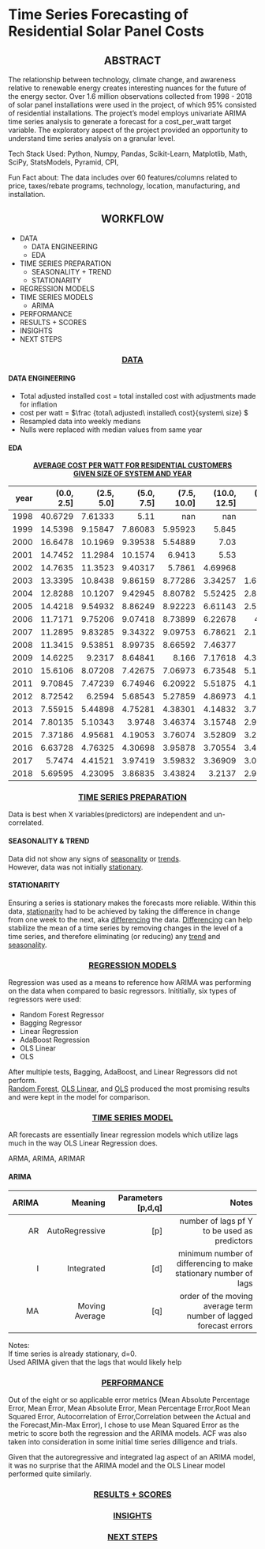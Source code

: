 # Time Series Forecasting of Residential Solar Panel Costs 

## <center>ABSTRACT</center>

The relationship between technology, climate change, and awareness relative to renewable energy creates interesting nuances for the future of the energy sector. Over 1.6 million observations collected from 1998 - 2018 of solar panel installations were used in the project, of which 95% consisted of residential installations. The project’s model employs univariate ARIMA time series analysis to generate a forecast for a cost_per_watt target variable. The exploratory aspect of the project provided an opportunity to understand time series analysis on a granular level.  

Tech Stack Used: 
Python, Numpy, Pandas, Scikit-Learn, Matplotlib, Math, SciPy, StatsModels, Pyramid,  CPI, 

 
Fun Fact about:
The data includes over 60 features/columns related to price, taxes/rebate programs, technology, location, manufacturing, and installation. 

## <center>WORKFLOW</center>
- DATA
    - DATA ENGINEERING
    - EDA
- TIME SERIES PREPARATION
  - SEASONALITY + TREND
  - STATIONARITY
- REGRESSION MODELS
- TIME SERIES MODELS
  - ARIMA
- PERFORMANCE
- RESULTS + SCORES
- INSIGHTS
- NEXT STEPS


### <center><u>DATA</u></center>
#### DATA ENGINEERING
- Total adjusted installed  cost = 
total installed cost with adjustments made for inflation
- cost per watt =  $\frac {total\ adjusted\ installed\ cost}{system\ size} $
- Resampled data into weekly medians
- Nulls were replaced with median values from same year
  
  
#### EDA
<center> <b><u>AVERAGE COST PER WATT FOR RESIDENTIAL CUSTOMERS <br> GIVEN SIZE OF SYSTEM AND YEAR</u></b></center>

|   year |   (0.0, 2.5] |   (2.5, 5.0] |   (5.0, 7.5] |   (7.5, 10.0] |   (10.0, 12.5] |   (12.5, 17.5] |   (17.5, 42.5] |   (42.5, 18000.0] |
|-------:|-------------:|-------------:|-------------:|--------------:|---------------:|---------------:|---------------:|------------------:|
|   1998 |     40.6729  |      7.61333 |      5.11    |     nan       |      nan       |      nan       |      nan       |        nan        |
|   1999 |     14.5398  |      9.15847 |      7.86083 |       5.95923 |        5.845   |        5.2     |      nan       |        nan        |
|   2000 |     16.6478  |     10.1969  |      9.39538 |       5.54889 |        7.03    |      nan       |      nan       |        nan        |
|   2001 |     14.7452  |     11.2984  |     10.1574  |       6.9413  |        5.53    |        1.94    |        1.45    |        nan        |
|   2002 |     14.7635  |     11.3523  |      9.40317 |       5.7861  |        4.69968 |        5.67    |        1.17    |        nan        |
|   2003 |     13.3395  |     10.8438  |      9.86159 |       8.77286 |        3.34257 |        1.65444 |        1.22    |        nan        |
|   2004 |     12.8288  |     10.1207  |      9.42945 |       8.80782 |        5.52425 |        2.81833 |        1.06857 |          0.3925   |
|   2005 |     14.4218  |      9.54932 |      8.86249 |       8.92223 |        6.61143 |        2.55059 |        1.23909 |        nan        |
|   2006 |     11.7171  |      9.75206 |      9.07418 |       8.73899 |        6.22678 |        4.573   |        1.37273 |          0.29     |
|   2007 |     11.2895  |      9.83285 |      9.34322 |       9.09753 |        6.78621 |        2.11622 |        1.05231 |          0.318889 |
|   2008 |     11.3415  |      9.53851 |      8.99735 |       8.66592 |        7.46377 |        2.34    |        1.2388  |          0.37     |
|   2009 |     14.6225  |      9.2317  |      8.64841 |       8.166   |        7.17618 |        4.32281 |        1.40699 |          0.295    |
|   2010 |     15.6106  |      8.07208 |      7.42675 |       7.06973 |        6.73548 |        5.13536 |        1.4858  |          0.297647 |
|   2011 |      9.70845 |      7.47239 |      6.74946 |       6.20922 |        5.51875 |        4.10329 |        1.63742 |          0.285965 |
|   2012 |      8.72542 |      6.2594  |      5.68543 |       5.27859 |        4.86973 |        4.14255 |        1.6635  |          0.328537 |
|   2013 |      7.55915 |      5.44898 |      4.75281 |       4.38301 |        4.14832 |        3.78718 |        1.7666  |          0.224524 |
|   2014 |      7.80135 |      5.10343 |      3.9748  |       3.46374 |        3.15748 |        2.97587 |        1.69372 |          0.278475 |
|   2015 |      7.37186 |      4.95681 |      4.19053 |       3.76074 |        3.52809 |        3.25315 |        2.19498 |          0.226508 |
|   2016 |      6.63728 |      4.76325 |      4.30698 |       3.95878 |        3.70554 |        3.40448 |        2.53374 |          0.339263 |
|   2017 |      5.7474  |      4.41521 |      3.97419 |       3.59832 |        3.36909 |        3.06048 |        2.51272 |          0.474576 |
|   2018 |      5.69595 |      4.23095 |      3.86835 |       3.43824 |        3.2137  |        2.94957 |        2.42031 |          0.47925  |


  

  
### <center><u>TIME SERIES PREPARATION</u></center>

Data is best when X variables(predictors) are independent and un-correlated.
#### SEASONALITY & TREND
Data did not show any signs of <u>seasonality</u> or <u>trends</u>. <br>
However, data was not initially <u>stationary</u>. 

 #### STATIONARITY
Ensuring a series is stationary makes the forecasts more reliable.
Within this data, <u>stationarity</u> had to be achieved by taking the difference in change from one week to the next, aka <u>differencing</u> the data. <u>Differencing</u> can help stabilize the mean of a time series by removing changes in the level of a time series, and therefore eliminating (or reducing) any <u>trend</u> and <u>seasonality</u>.

### <center><u>REGRESSION MODELS</u></center>
Regression was used as a means to reference how ARIMA was performing on the data when compared to basic regressors. Inititially, six types of regressors were used:
- Random Forest Regressor
- Bagging Regressor
- Linear Regression
- AdaBoost Regression 
- OLS Linear 
- OLS 

After multiple tests, Bagging, AdaBoost, and Linear Regressors did not perform.<br> <u>Random Forest</u>, <u>OLS Linear</u>, and <u>OLS</u> produced the most promising results and were kept in the model for comparison. 

### <u><center>TIME SERIES MODEL</center></u>
AR forecasts are essentially linear regression models which utilize lags much in the way OLS Linear Regression does. 

ARMA, ARIMA, ARIMAR



 
 #### ARIMA<br> 

|  ARIMA |     Meaning     |    Parameters [p,d,q]   |   Notes     |
|-------:|----------------:|---------------:|---------------:|
|   AR |      AutoRegressive  |      [p]| number of lags pf Y to be used as predictors|
|   I |      Integrated  |      [d]| minimum number of differencing to make stationary number of lags|
|   MA |      Moving Average  |      [q] | order of the moving average term <br> number of lagged forecast errors |
 
 Notes:<br>
 If time series is already stationary, d=0. <br>
 Used ARIMA given that the lags that would likely help 


### <center><u>PERFORMANCE</u></center>
Out of the eight or so applicable error metrics (Mean Absolute Percentage Error, Mean Error, Mean Absolute Error, Mean Percentage Error,Root Mean Squared Error, Autocorrelation of Error,Correlation between the Actual and the Forecast,Min-Max Error), I chose to use Mean Squared Error as the metric to score both the regression and the ARIMA models. ACF was also taken into consideration in some initial time series dilligence and trials.

Given that the autoregressive and integrated lag aspect of an ARIMA model, it was no surprise that the ARIMA model and the OLS Linear model performed quite similarly. 


### <center><u>RESULTS + SCORES</u></center>


### <center><u>INSIGHTS</u></center>


### <center><u>NEXT STEPS</u></center>
